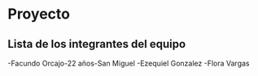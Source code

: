 # Proyecto
## Lista de los integrantes del equipo
-Facundo Orcajo-22 años-San Miguel
-Ezequiel Gonzalez
-Flora Vargas
